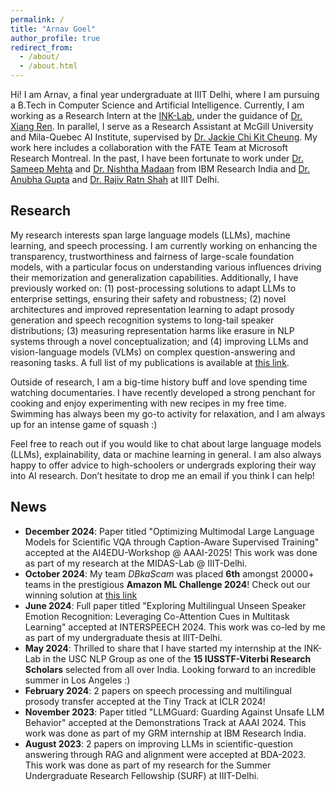 ```yaml
---
permalink: /
title: "Arnav Goel"
author_profile: true
redirect_from: 
  - /about/
  - /about.html
---
```


Hi! I am Arnav, a final year undergraduate at IIIT Delhi, where I am pursuing a B.Tech in Computer Science and Artificial Intelligence. Currently, I am working as a Research Intern at the [INK-Lab](https://inklab.usc.edu/index.html), under the guidance of [Dr. Xiang Ren](https://www.seanre.com/). In parallel, I serve as a Research Assistant at McGill University and Mila-Quebec AI Institute, supervised by [Dr. Jackie Chi Kit Cheung](https://www.cs.mcgill.ca/~jcheung/). My work here includes a collaboration with the FATE Team at Microsoft Research Montreal. In the past, I have been fortunate to work under [Dr. Sameep Mehta](https://research.ibm.com/people/sameep-mehta) and [Dr. Nishtha Madaan](https://nishthaa.github.io/) from IBM Research India and [Dr. Anubha Gupta](https://www.iiitd.ac.in/anubha) and [Dr. Rajiv Ratn Shah](https://midas.iiitd.ac.in/) at IIIT Delhi. 

Research
------

My research interests span large language models (LLMs), machine learning, and speech processing. I am currently working on enhancing the transparency, trustworthiness and fairness of large-scale foundation models, with a particular focus on understanding various influences driving their memorization and generalization capabilities. Additionally, I have previously worked on: (1) post-processing solutions to adapt LLMs to enterprise settings, ensuring their safety and robustness; (2) novel architectures and improved representation learning to adapt prosody generation and speech recognition systems to long-tail speaker distributions; (3) measuring representation harms like erasure in NLP systems through a novel conceptualization; and (4) improving LLMs and vision-language models (VLMs) on complex question-answering and reasoning tasks. A full list of my publications is available at [this link](https://arnav10goel.github.io/publications/).

Outside of research, I am a big-time history buff and love spending time watching documentaries. I have recently developed a strong penchant for cooking and enjoy experimenting with new recipes in my free time. Swimming has always been my go-to activity for relaxation, and I am always up for an intense game of squash :)

Feel free to reach out if you would like to chat about large language models (LLMs), explainability, data or machine learning in general. I am also always happy to offer advice to high-schoolers or undergrads exploring their way into AI research. Don’t hesitate to drop me an email if you think I can help!


News
------
- **December 2024**: Paper titled "Optimizing Multimodal Large Language Models for Scientific VQA through Caption-Aware Supervised Training" accepted at the AI4EDU-Workshop @ AAAI-2025! This work was done as part of my research at the MIDAS-Lab @ IIIT-Delhi.
- **October 2024**: My team _DBkaScam_ was placed **6th** amongst 20000+ teams in the prestigious **Amazon ML Challenge 2024**! Check out our winning solution at [this link](https://www.canva.com/design/DAGRau30tRI/06v7kPdBwb99GDjsiv1fcg/edit?utm_content=DAGRau30tRI&utm_campaign=designshare&utm_medium=link2&utm_source=sharebutton)
- **June 2024**: Full paper titled "Exploring Multilingual Unseen Speaker Emotion Recognition: Leveraging Co-Attention Cues in Multitask Learning" accepted at INTERSPEECH 2024. This work was co-led by me as part of my undergraduate thesis at IIIT-Delhi. 
- **May 2024**: Thrilled to share that I have started my internship at the INK-Lab in the USC NLP Group as one of the **15 IUSSTF-Viterbi Research Scholars** selected from all over India. Looking forward to an incredible summer in Los Angeles :)
- **February 2024**: 2 papers on speech processing and multilingual prosody transfer accepted at the Tiny Track at ICLR 2024!
- **November 2023**: Paper titled "LLMGuard: Guarding Against Unsafe LLM Behavior" accepted at the Demonstrations Track at AAAI 2024. This work was done as part of my GRM internship at IBM Research India.
- **August 2023**: 2 papers on improving LLMs in scientific-question answering through RAG and alignment were accepted at BDA-2023. This work was done as part of my research for the Summer Undergraduate Research Fellowship (SURF) at IIIT-Delhi.


